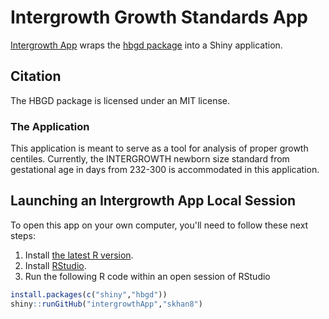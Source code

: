 # Intergrowth Growth Standards App

[Intergrowth App](http://skhan8.github.io/intergrowthApp/) wraps the [hbgd package](http://hafen.github.io/docs-hbgd/index.html) into a Shiny application. 

## Citation

The HBGD package is licensed under an MIT license.

### The Application

This application is meant to serve as a tool for analysis of proper growth centiles. Currently, the INTERGROWTH newborn size standard from gestational age in days from 232-300 is accommodated in this application.

## Launching an Intergrowth App Local Session

To open this app on your own computer, you'll need to follow these next steps:

1. Install [the latest R version](https://www.r-project.org/).
2. Install [RStudio](https://www.rstudio.com/).
3. Run the following R code within an open session of RStudio

```r
install.packages(c("shiny","hbgd")) 
shiny::runGitHub("intergrowthApp","skhan8")
```

